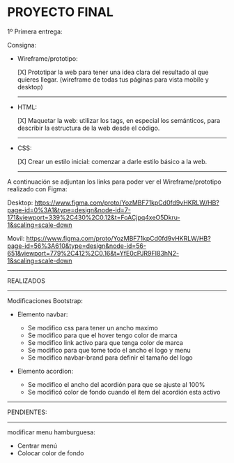 # PROYECTO FINAL

1º Primera entrega:

Consigna:

- Wireframe/prototipo:

  [X] Prototipar la web para tener una idea clara del resultado al que quieres llegar. (wireframe de todas tus páginas para vista mobile y desktop)

  ***

- HTML:

  [X] Maquetar la web: utilizar los tags, en especial los semánticos, para describir la estructura de la web desde el código.

  ***

- CSS:

  [X] Crear un estilo inicial: comenzar a darle estilo básico a la web.

  ***

A continuación se adjuntan los links para poder ver el Wireframe/prototipo realizado con Figma:

Desktop: https://www.figma.com/proto/YozMBF71kpCd0fd9vHKRLW/HB?page-id=0%3A1&type=design&node-id=7-171&viewport=339%2C430%2C0.12&t=FoACjpq4xeO5Dkru-1&scaling=scale-down

Movil: https://www.figma.com/proto/YozMBF71kpCd0fd9vHKRLW/HB?page-id=56%3A610&type=design&node-id=56-651&viewport=779%2C412%2C0.16&t=YfE0cPJR9FI83hN2-1&scaling=scale-down

---

REALIZADOS

---

Modificaciones Bootstrap:

- Elemento navbar:

  - Se modifico css para tener un ancho maximo
  - Se modifico para que el hover tengo color de marca
  - Se modifico link activo para que tenga color de marca
  - Se modifico para que tome todo el ancho el logo y menu
  - Se modifico navbar-brand para definir el tamaño del logo

- Elemento acordion:

  - Se modifico el ancho del acordión para que se ajuste al 100%
  - Se modificó color de fondo cuando el ítem del acordión esta activo

---

PENDIENTES:

---

modificar menu hamburguesa:

- Centrar menú
- Colocar color de fondo
